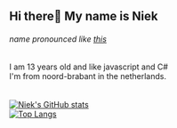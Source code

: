 ## Hi there👋 My name is Niek 
###### name pronounced like [this](https://itinerarium.github.io/phoneme-synthesis/?w=/nik/ "A wild name apeared!")
I am 13 years old and like javascript and C#
<br>
I'm from noord-brabant in the netherlands.
<br><br><br>
[![Niek's GitHub stats](https://github-readme-stats.vercel.app/api?username=NiekvD&show_icons=true&theme=tokyonight&layout=default&count_private=true)](https://github.com/anuraghazra/github-readme-stats)
<br>
[![Top Langs](https://github-readme-stats.vercel.app/api/top-langs/?username=NiekvD&layout=compact&show_icons=true&theme=tokyonight&card_width=445)](https://github.com/anuraghazra/github-readme-stats)
